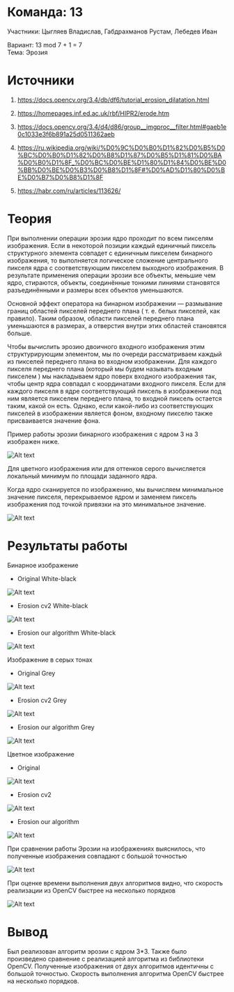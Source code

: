 # Команда: 13  
Участники: Цыгляев Владислав, Габдрахманов Рустам, Лебедев Иван

Вариант: 13 mod 7 + 1 = 7  
Тема: Эрозия


# Источники

1) https://docs.opencv.org/3.4/db/df6/tutorial_erosion_dilatation.html

2) https://homepages.inf.ed.ac.uk/rbf/HIPR2/erode.htm

3) https://docs.opencv.org/3.4/d4/d86/group__imgproc__filter.html#gaeb1e0c1033e3f6b891a25d0511362aeb

4) https://ru.wikipedia.org/wiki/%D0%9C%D0%B0%D1%82%D0%B5%D0%BC%D0%B0%D1%82%D0%B8%D1%87%D0%B5%D1%81%D0%BA%D0%B0%D1%8F_%D0%BC%D0%BE%D1%80%D1%84%D0%BE%D0%BB%D0%BE%D0%B3%D0%B8%D1%8F#%D0%AD%D1%80%D0%BE%D0%B7%D0%B8%D1%8F


5) https://habr.com/ru/articles/113626/


# Теория

При выполнении операции эрозии ядро проходит по всем пикселям изображения. Если в некоторой позиции каждый единичный пиксель структурного элемента совпадет с единичным пикселем бинарного изображения, то выполняется логическое сложение центрального пикселя ядра с соответствующим пикселем выходного изображения. В результате применения операции эрозии все объекты, меньшие чем ядро, стираются, объекты, соединённые тонкими линиями становятся разъединёнными и размеры всех объектов уменьшаются.  

Основной эффект оператора на бинарном изображении — размывание границ областей пикселей переднего плана ( т. е. белых пикселей, как правило). Таким образом, области пикселей переднего плана уменьшаются в размерах, а отверстия внутри этих областей становятся больше.


Чтобы вычислить эрозию двоичного входного изображения этим структурирующим элементом, мы по очереди рассматриваем каждый из пикселей переднего плана во входном изображении. Для каждого пикселя переднего плана (который мы будем называть входным пикселем ) мы накладываем ядро поверх входного изображения так, чтобы центр ядра совпадал с координатами входного пикселя. Если для каждого пикселя в ядре соответствующий пиксель в изображении под ним является пикселем переднего плана, то входной пиксель остается таким, какой он есть. Однако, если какой-либо из соответствующих пикселей в изображении является фоном, входному пикселю также присваивается значение фона.

Пример работы эрозии бинарного изображения с ядром 3 на 3 изображен ниже.

![Alt text](../images/lab_1/erodbin.png)

Для цветного изображения или для оттенков серого вычисляется локальный минимум по площади заданного ядра.

Когда ядро сканируется по изображению, мы вычисляем минимальное значение пикселя, перекрываемое ядром и заменяем пиксель изображения под точкой привязки на это минимальное значение.

![Alt text](../images/lab_1/formula.png)

# Результаты работы

Бинарное изображение

- Original White-black

![Alt text](../images/lab_1/original_image.png)

- Erosion cv2 White-black

![Alt text](../images/lab_1/image_cv.png)

- Erosion our algorithm White-black

![Alt text](../images/lab_1/image_our_func.png)

Изображение в серых тонах

- Original Grey

![Alt text](../images/lab_1/original_grey.png)

- Erosion cv2 Grey

![Alt text](../images/lab_1/grey_cv.png)

- Erosion our algorithm Grey

![Alt text](../images/lab_1/grey_our_func.png)

Цветное изображение

- Original

![Alt text](../images/lab_1/color_original.png)

- Erosion cv2

![Alt text](../images/lab_1/color_cv.png)

- Erosion our algorithm

![Alt text](../images/lab_1/color_our_func.png)

При сравнении работы Эрозии на изображениях выяснилось, что полученные изображения совпадают с большой точностью 

![Alt text](../images/lab_1/comp_results.png)

При оценке времени выполнения двух алгоритмов видно, что скорость реализации из OpenCV быстрее на несколько порядков

![Alt text](../images/lab_1/comp_time.png)

# Вывод

Был реализован алгоритм эрозии c ядром 3*3. Также было произведено сравнение с реализацией алгоритма из библиотеки OpenCV. Полученные изображения от двух алгоритмов идентичны с большой точностью. Скорость выполнения алгоритма OpenCV быстрее на несколько порядков.
